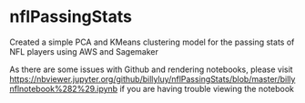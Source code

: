 # nflPassingStats
Created a simple PCA and KMeans clustering model for the passing stats of NFL players using AWS and Sagemaker

As there are some issues with Github and rendering notebooks, please visit https://nbviewer.jupyter.org/github/billyluy/nflPassingStats/blob/master/billynflnotebook%282%29.ipynb if you are having trouble viewing the notebook
